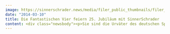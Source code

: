 ```yaml
---
image: https://sinnerschrader.news/media/filer_public_thumbnails/filer_public/bb/14/bb14e7b2-102d-4f7e-8e58-064e45b48b48/varfoldersdjk8pxf42x64d8fxslz8jcc8fc0000gnttmp1m_gzi__480x288_q85_crop_subsampling-2_upscale.jpg
date: "2014-03-10"
title: Die Fantastischen Vier feiern 25. Jubiläum mit SinnerSchrader
content: <div class="newsbody"><p>Sie sind die Urväter des deutschen Sprechgesangs und räumen mit jedem Album auch nach einem Vierteljahrhundert Bandgeschichte verlässlich Edelmetall ab. Pünktlich zum 25. Geburtstag starten die Fantastischen Vier auch im Netz kräftig durch.</p><p>Auftakt macht “25” - ein kostenloser Song, den die Band ab heute für vier Tage exklusiv auf <a href="http&#58;//www.diefantastischenvier.de">diefantastischenvier.de</a> zum Download anbietet. Am 24. Oktober 2014 folgt dann das neue Album mit dem Namen "Rekord" und eine große Hallen-Tournee im Dezember rundet das Rekordjahr ab.</p><p>Bis dahin werden Smudo, Thomas D, Michi Beck und And.Ypsilon ihre Fans mit monatlichen Kurzclips auf dem Laufenden halten und gemeinsam das Jubiläumsjahr feiern. Die Band plant dafür eine komplette Neuinszenierung ihres digitalen Auftritts in mehreren Stufen. Begleitet werden Die Fantastischen Vier dabei von SinnerSchrader. Die Digitalagentur übernimmt die Kreation, Entwicklung und Umsetzung aller Aktionen im Netz.</p><p><iframe allowfullscreen="" frameborder="0" height="360" src="//www.youtube.com/embed/ObNSrOelrPI" width="640"></iframe></p><p><a class="news-backlink" href="/de/"><svg class="svg-ico svg-ico--arrow-left"><use xlink&#58;href="#arrow-down"></use></svg>Zurück zur Presse Übersicht</a></p></div>
---
```

